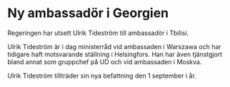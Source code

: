 # Ny ambassadör i Georgien

Regeringen har utsett Ulrik Tideström till ambassadör i Tbilisi.

Ulrik Tideström är i dag ministerråd vid ambassaden i Warszawa och har tidigare haft motsvarande ställning i Helsingfors. Han har även tjänstgjort bland annat som gruppchef på UD och vid ambassaden i Moskva.

Ulrik Tideström tillträder sin nya befattning den 1 september i år.
